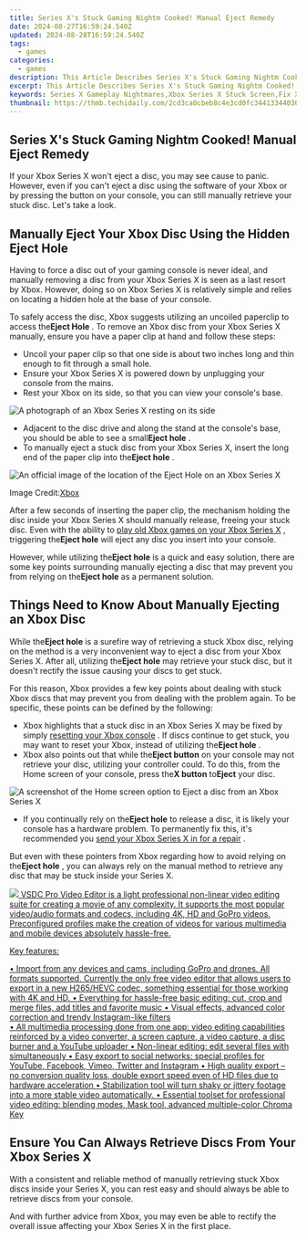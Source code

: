 ```yaml
---
title: Series X's Stuck Gaming Nightm Cooked! Manual Eject Remedy
date: 2024-08-27T16:59:24.540Z
updated: 2024-08-28T16:59:24.540Z
tags:
  - games
categories:
  - games
description: This Article Describes Series X's Stuck Gaming Nightm Cooked! Manual Eject Remedy
excerpt: This Article Describes Series X's Stuck Gaming Nightm Cooked! Manual Eject Remedy
keywords: Series X Gameplay Nightmares,Xbox Series X Stuck Screen,Fix Xbox Console Lockup,Xbox Eject Button Trouble,Resolve Gaming Errors,Manual Unlock Guide,Overcoming Console Freezes
thumbnail: https://thmb.techidaily.com/2cd3ca0cbeb8c4e3cd0fc34413344036f23c5912ab89cbe4dfebf3e1ac0d9691.jpg
---
```


## Series X's Stuck Gaming Nightm Cooked! Manual Eject Remedy

 If your Xbox Series X won't eject a disc, you may see cause to panic. However, even if you can't eject a disc using the software of your Xbox or by pressing the button on your console, you can still manually retrieve your stuck disc. Let's take a look.

## Manually Eject Your Xbox Disc Using the Hidden Eject Hole

 Having to force a disc out of your gaming console is never ideal, and manually removing a disc from your Xbox Series X is seen as a last resort by Xbox. However, doing so on Xbox Series X is relatively simple and relies on locating a hidden hole at the base of your console.

 To safely access the disc, Xbox suggests utilizing an uncoiled paperclip to access the**Eject Hole** . To remove an Xbox disc from your Xbox Series X manually, ensure you have a paper clip at hand and follow these steps:

* Uncoil your paper clip so that one side is about two inches long and thin enough to fit through a small hole.
* Ensure your Xbox Series X is powered down by unplugging your console from the mains.
* Rest your Xbox on its side, so that you can view your console's base.

![A photograph of an Xbox Series X resting on its side](https://static1.makeuseofimages.com/wordpress/wp-content/uploads/2023/11/img20231106101548.jpg)

* Adjacent to the disc drive and along the stand at the console's base, you should be able to see a small**Eject hole** .
* To manually eject a stuck disc from your Xbox Series X, insert the long end of the paper clip into the**Eject hole** .

![An official image of the location of the Eject Hole on an Xbox Series X](https://static1.makeuseofimages.com/wordpress/wp-content/uploads/2023/11/cdbf6aa7-a452-4087-862e-41da990d5801.jpg)

 Image Credit:[Xbox](https://support.xbox.com/en-us/help/hardware-network/console/manually-eject-disc)

 After a few seconds of inserting the paper clip, the mechanism holding the disc inside your Xbox Series X should manually release, freeing your stuck disc. Even with the ability to [play old Xbox games on your Xbox Series X](https://www.makeuseof.com/how-to-play-old-xbox-games-on-xbox-series-x/) , triggering the**Eject hole** will eject any disc you insert into your console.

 However, while utilizing the**Eject hole** is a quick and easy solution, there are some key points surrounding manually ejecting a disc that may prevent you from relying on the**Eject hole** as a permanent solution.

## Things Need to Know About Manually Ejecting an Xbox Disc

 While the**Eject hole** is a surefire way of retrieving a stuck Xbox disc, relying on the method is a very inconvenient way to eject a disc from your Xbox Series X. After all, utilizing the**Eject hole** may retrieve your stuck disc, but it doesn't rectify the issue causing your discs to get stuck.

 For this reason, Xbox provides a few key points about dealing with stuck Xbox discs that may prevent you from dealing with the problem again. To be specific, these points can be defined by the following:

* Xbox highlights that a stuck disc in an Xbox Series X may be fixed by simply [resetting your Xbox console](https://www.makeuseof.com/tag/reset-xbox-one-xbox-360/) . If discs continue to get stuck, you may want to reset your Xbox, instead of utilizing the**Eject hole** .
* Xbox also points out that while the**Eject button** on your console may not retrieve your disc, utilizing your controller could. To do this, from the Home screen of your console, press the**X button** to**Eject** your disc.

![A screenshot of the Home screen option to Eject a disc from an Xbox Series X](https://static1.makeuseofimages.com/wordpress/wp-content/uploads/2023/11/screenshot-3183.jpg)

* If you continually rely on the**Eject hole** to release a disc, it is likely your console has a hardware problem. To permanently fix this, it's recommended you [send your Xbox Series X in for a repair](https://www.makeuseof.com/how-to-fix-broken-xbox-series-xs-and-send-for-a-repair/) .

 But even with these pointers from Xbox regarding how to avoid relying on the**Eject hole** , you can always rely on the manual method to retrieve any disc that may be stuck inside your Series X.

<!-- affiliate ads begin -->
<a href="https://secure.2checkout.com/order/checkout.php?PRODS=4693127&QTY=1&AFFILIATE=108875&CART=1"><img src="https://www.videosoftdev.com/images/video_editor/screenshots/1.jpg" border="0">
VSDC Pro Video Editor is a light professional non-linear video editing suite for creating a movie of any complexity. It supports the most popular video/audio formats and codecs, including 4K, HD and GoPro videos. Preconfigured profiles make the creation of videos for various multimedia and mobile devices absolutely hassle-free.

Key features:

•	Import from any devices and cams, including GoPro and drones. All formats supported. Сurrently the only free video editor that allows users to export in a new H265/HEVC codec, something essential for those working with 4K and HD.
•	Everything for hassle-free basic editing: cut, crop and merge files, add titles and favorite music
•	Visual effects, advanced color correction and trendy Instagram-like filters   
•	All multimedia processing done from one app: video editing capabilities reinforced by  a video converter, a screen capture, a video capture, a disc burner and a YouTube uploader
•	Non-linear editing: edit several files with simultaneously 
•	Easy export to social networks: special profiles for YouTube, Facebook, Vimeo, Twitter and Instagram
•	High quality export – no conversion quality loss, double export speed even of HD files due to hardware acceleration
•	Stabilization tool will turn shaky or jittery footage into a more stable video automatically. 
•	Essential toolset for professional video editing: blending modes, Mask tool, advanced multiple-color Chroma Key  
</a>
<!-- affiliate ads end -->
## Ensure You Can Always Retrieve Discs From Your Xbox Series X

 With a consistent and reliable method of manually retrieving stuck Xbox discs inside your Series X, you can rest easy and should always be able to retrieve discs from your console.

 And with further advice from Xbox, you may even be able to rectify the overall issue affecting your Xbox Series X in the first place.


<ins class="adsbygoogle"
     style="display:block"
     data-ad-format="autorelaxed"
     data-ad-client="ca-pub-7571918770474297"
     data-ad-slot="1223367746"></ins>



<ins class="adsbygoogle"
     style="display:block"
     data-ad-client="ca-pub-7571918770474297"
     data-ad-slot="8358498916"
     data-ad-format="auto"
     data-full-width-responsive="true"></ins>






